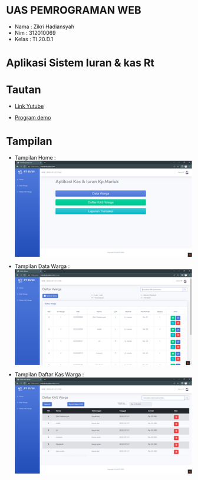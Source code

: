 # UAS PEMROGRAMAN WEB

- Nama : Zikri Hadiansyah
- Nim : 312010069
- Kelas : TI.20.D.1

# Aplikasi Sistem Iuran & kas Rt

# Tautan

- [ Link Yutube ](http://youtu.be/c8JSgOWPn-I?hd=1)

- [ Program demo ](http://mariukcity.epizy.com/)

# Tampilan

- Tampilan Home :
  ![p](screenshot/ss1.png)

- Tampilan Data Warga :
  ![p](screenshot/ss2.png)

- Tampilan Daftar Kas Warga :
  ![p](screenshot/ss3.png)
